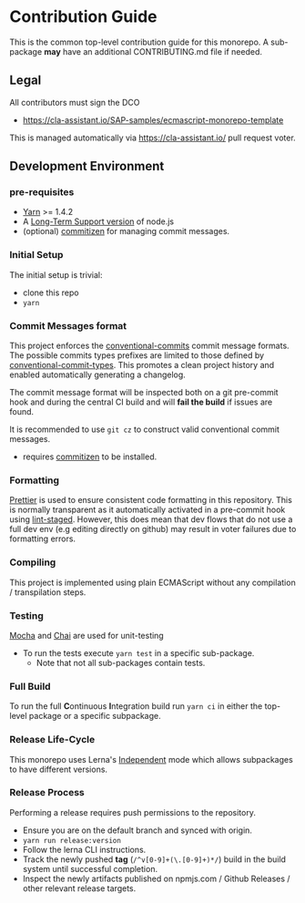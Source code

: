 # Contribution Guide

This is the common top-level contribution guide for this monorepo.
A sub-package **may** have an additional CONTRIBUTING.md file if needed.

## Legal

All contributors must sign the DCO

- https://cla-assistant.io/SAP-samples/ecmascript-monorepo-template

This is managed automatically via https://cla-assistant.io/ pull request voter.

## Development Environment

### pre-requisites

- [Yarn](https://yarnpkg.com/lang/en/docs/install/) >= 1.4.2
- A [Long-Term Support version](https://nodejs.org/en/about/releases/) of node.js
- (optional) [commitizen](https://github.com/commitizen/cz-cli#installing-the-command-line-tool) for managing commit messages.

### Initial Setup

The initial setup is trivial:

- clone this repo
- `yarn`

### Commit Messages format

This project enforces the [conventional-commits][conventional_commits] commit message formats.
The possible commits types prefixes are limited to those defined by [conventional-commit-types][commit_types].
This promotes a clean project history and enabled automatically generating a changelog.

The commit message format will be inspected both on a git pre-commit hook
and during the central CI build and will **fail the build** if issues are found.

It is recommended to use `git cz` to construct valid conventional commit messages.

- requires [commitizen](https://github.com/commitizen/cz-cli#installing-the-command-line-tool) to be installed.

[commit_types]: https://github.com/commitizen/conventional-commit-types/blob/master/index.json
[conventional_commits]: https://www.conventionalcommits.org/en/v1.0.0/

### Formatting

[Prettier](https://prettier.io/) is used to ensure consistent code formatting in this repository.
This is normally transparent as it automatically activated in a pre-commit hook using [lint-staged](https://github.com/okonet/lint-staged).
However, this does mean that dev flows that do not use a full dev env (e.g editing directly on github)
may result in voter failures due to formatting errors.

### Compiling

This project is implemented using plain ECMAScript without any compilation / transpilation steps.

### Testing

[Mocha][mocha] and [Chai][chai] are used for unit-testing

[mocha]: https://mochajs.org/
[chai]: https://www.chaijs.com

- To run the tests execute `yarn test` in a specific sub-package.
  - Note that not all sub-packages contain tests.

### Full Build

To run the full **C**ontinuous **I**ntegration build run `yarn ci` in either the top-level package or a specific subpackage.

### Release Life-Cycle

This monorepo uses Lerna's [Independent][lerna-mode] mode which allows subpackages to have different versions.

[lerna-mode]: https://github.com/lerna/lerna#independent-mode

### Release Process

Performing a release requires push permissions to the repository.

- Ensure you are on the default branch and synced with origin.
- `yarn run release:version`
- Follow the lerna CLI instructions.
- Track the newly pushed **tag** (`/^v[0-9]+(\.[0-9]+)*/`) build in the build system
  until successful completion.
- Inspect the newly artifacts published on npmjs.com / Github Releases / other relevant release targets.

